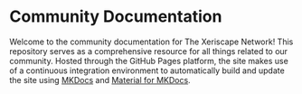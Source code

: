 # Community Documentation
Welcome to the community documentation for The Xeriscape Network! This repository serves as a comprehensive resource for all things related to our community. Hosted through the GitHub Pages platform, the site makes use of a continuous integration environment to automatically build and update the site using [MKDocs](https://github.com/mkdocs/mkdocs) and [Material for MKDocs](https://github.com/squidfunk/mkdocs-material).
